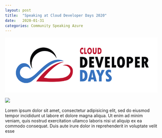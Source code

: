 ```yaml
---
layout: post
title:  "Speaking at Cloud Developer Days 2020"
date:   2020-01-31
categories: Community Speaking Azure
---
```


![GitHub Logo](/assets/media/events/PL-clouddeveloperdays.png)

<img src="{{site.baseurl}}/assets/media/events/PL-clouddeveloperdays.png">


Lorem ipsum dolor sit amet, consectetur adipisicing elit, sed do eiusmod tempor incididunt ut labore et dolore magna aliqua. Ut enim ad minim veniam, quis nostrud exercitation ullamco laboris nisi ut aliquip ex ea commodo consequat. Duis aute irure dolor in reprehenderit in voluptate velit esse

